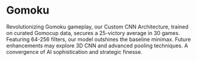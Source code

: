 # Gomoku
Revolutionizing Gomoku gameplay, our Custom CNN Architecture, trained on curated Gomocup data, secures a 25-victory average in 30 games. Featuring 64-256 filters, our model outshines the baseline minimax. Future enhancements may explore 3D CNN and advanced pooling techniques. A convergence of AI sophistication and strategic finesse.
